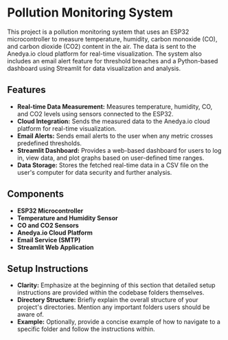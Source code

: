 # Pollution Monitoring System

This project is a pollution monitoring system that uses an ESP32 microcontroller to measure temperature, humidity, carbon monoxide (CO), and carbon dioxide (CO2) content in the air. The data is sent to the Anedya.io cloud platform for real-time visualization. The system also includes an email alert feature for threshold breaches and a Python-based dashboard using Streamlit for data visualization and analysis.

## Features

- **Real-time Data Measurement:** Measures temperature, humidity, CO, and CO2 levels using sensors connected to the ESP32.
- **Cloud Integration:** Sends the measured data to the Anedya.io cloud platform for real-time visualization.
- **Email Alerts:** Sends email alerts to the user when any metric crosses predefined thresholds.
- **Streamlit Dashboard:** Provides a web-based dashboard for users to log in, view data, and plot graphs based on user-defined time ranges.
- **Data Storage:** Stores the fetched real-time data in a CSV file on the user's computer for data security and further analysis.

## Components

- **ESP32 Microcontroller**
- **Temperature and Humidity Sensor**
- **CO and CO2 Sensors**
- **Anedya.io Cloud Platform**
- **Email Service (SMTP)**
- **Streamlit Web Application**

## Setup Instructions
- **Clarity:** Emphasize at the beginning of this section that detailed setup instructions are provided within the codebase folders themselves.
- **Directory Structure:** Briefly explain the overall structure of your project's directories. Mention any important folders users should be aware of.
- **Example:** Optionally, provide a concise example of how to navigate to a specific folder and follow the instructions within.